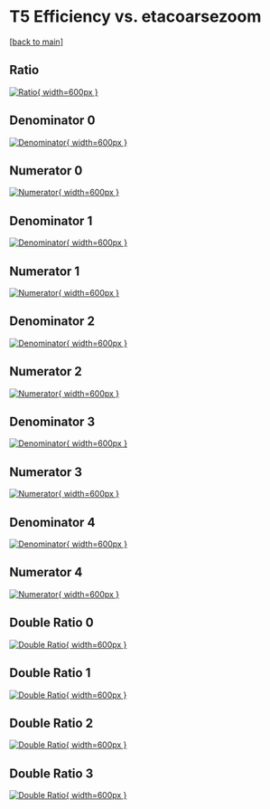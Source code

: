 # T5 Efficiency vs. etacoarsezoom

[[back to main](./)]



## Ratio

[![Ratio](../mtv/var/T5_base_211_-1_eff_etacoarsezoom.png){ width=600px }](../mtv/var/T5_base_211_-1_eff_etacoarsezoom.pdf)

## Denominator 0

[![Denominator](../mtv/den/T5_base_211_-1_eff_etacoarsezoom_den0.png){ width=600px }](../mtv/den/T5_base_211_-1_eff_etacoarsezoom_den0.pdf)

## Numerator 0

[![Numerator](../mtv/num/T5_base_211_-1_eff_etacoarsezoom_num0.png){ width=600px }](../mtv/num/T5_base_211_-1_eff_etacoarsezoom_num0.pdf)

## Denominator 1

[![Denominator](../mtv/den/T5_base_211_-1_eff_etacoarsezoom_den1.png){ width=600px }](../mtv/den/T5_base_211_-1_eff_etacoarsezoom_den1.pdf)

## Numerator 1

[![Numerator](../mtv/num/T5_base_211_-1_eff_etacoarsezoom_num1.png){ width=600px }](../mtv/num/T5_base_211_-1_eff_etacoarsezoom_num1.pdf)

## Denominator 2

[![Denominator](../mtv/den/T5_base_211_-1_eff_etacoarsezoom_den2.png){ width=600px }](../mtv/den/T5_base_211_-1_eff_etacoarsezoom_den2.pdf)

## Numerator 2

[![Numerator](../mtv/num/T5_base_211_-1_eff_etacoarsezoom_num2.png){ width=600px }](../mtv/num/T5_base_211_-1_eff_etacoarsezoom_num2.pdf)

## Denominator 3

[![Denominator](../mtv/den/T5_base_211_-1_eff_etacoarsezoom_den3.png){ width=600px }](../mtv/den/T5_base_211_-1_eff_etacoarsezoom_den3.pdf)

## Numerator 3

[![Numerator](../mtv/num/T5_base_211_-1_eff_etacoarsezoom_num3.png){ width=600px }](../mtv/num/T5_base_211_-1_eff_etacoarsezoom_num3.pdf)

## Denominator 4

[![Denominator](../mtv/den/T5_base_211_-1_eff_etacoarsezoom_den4.png){ width=600px }](../mtv/den/T5_base_211_-1_eff_etacoarsezoom_den4.pdf)

## Numerator 4

[![Numerator](../mtv/num/T5_base_211_-1_eff_etacoarsezoom_num4.png){ width=600px }](../mtv/num/T5_base_211_-1_eff_etacoarsezoom_num4.pdf)

## Double Ratio 0

[![Double Ratio](../mtv/ratio/T5_base_211_-1_eff_etacoarsezoom_ratio0.png){ width=600px }](../mtv/ratio/T5_base_211_-1_eff_etacoarsezoom_ratio0.pdf)

## Double Ratio 1

[![Double Ratio](../mtv/ratio/T5_base_211_-1_eff_etacoarsezoom_ratio1.png){ width=600px }](../mtv/ratio/T5_base_211_-1_eff_etacoarsezoom_ratio1.pdf)

## Double Ratio 2

[![Double Ratio](../mtv/ratio/T5_base_211_-1_eff_etacoarsezoom_ratio2.png){ width=600px }](../mtv/ratio/T5_base_211_-1_eff_etacoarsezoom_ratio2.pdf)

## Double Ratio 3

[![Double Ratio](../mtv/ratio/T5_base_211_-1_eff_etacoarsezoom_ratio3.png){ width=600px }](../mtv/ratio/T5_base_211_-1_eff_etacoarsezoom_ratio3.pdf)


